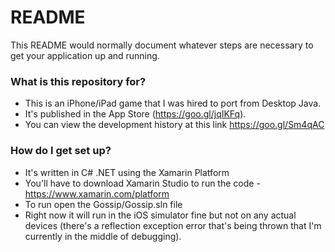 # README #

This README would normally document whatever steps are necessary to get your application up and running.

### What is this repository for? ###

* This is an iPhone/iPad game that I was hired to port from Desktop Java.
* It's published in the App Store (https://goo.gl/jqIKFq).
* You can view the development history at this link https://goo.gl/Sm4qAC

### How do I get set up? ###

* It's written in C# .NET using the Xamarin Platform
* You'll have to download Xamarin Studio to run the code - https://www.xamarin.com/platform
* To run open the Gossip/Gossip.sln file
* Right now it will run in the iOS simulator fine but not on any actual devices (there's a reflection exception error that's being thrown that I'm currently in the middle of debugging).